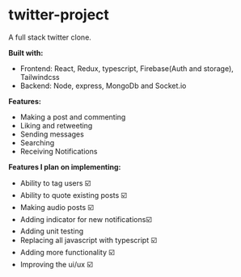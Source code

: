 # twitter-project
A full stack twitter clone.

**Built with:**
- Frontend: React, Redux, typescript, Firebase(Auth and storage), Tailwindcss
- Backend: Node, express, MongoDb and Socket.io

**Features:**
- Making a post and commenting
- Liking and retweeting
- Sending messages
- Searching
- Receiving Notifications

**Features I plan on implementing:**
- Ability to tag users ☑️
- Ability to quote existing posts ☑️
- Making audio posts ☑️
- Adding indicator for new notifications☑️
- Adding unit testing
- Replacing all javascript with typescript ☑️
- Adding more functionality ☑️
- Improving the ui/ux ☑️
